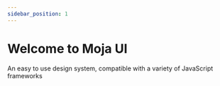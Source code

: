 ```yaml
---
sidebar_position: 1
---
```


# Welcome to Moja UI

An easy to use design system, compatible with a variety of JavaScript frameworks
